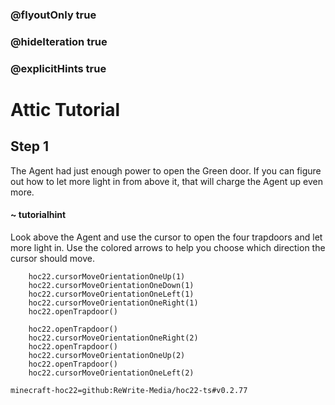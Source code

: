 ### @flyoutOnly true
### @hideIteration true
### @explicitHints true


# Attic Tutorial

## Step 1
The Agent had just enough power to open the Green door. If you can figure out how to let more light in from above it, that will charge the Agent up even more.

#### ~ tutorialhint 
Look above the Agent and use the cursor to open the four trapdoors and let more light in. Use the colored arrows to help you choose which direction the cursor should move.



```ghost
    hoc22.cursorMoveOrientationOneUp(1)
    hoc22.cursorMoveOrientationOneDown(1)
    hoc22.cursorMoveOrientationOneLeft(1)
    hoc22.cursorMoveOrientationOneRight(1)
    hoc22.openTrapdoor()
```
```template
    hoc22.openTrapdoor()
    hoc22.cursorMoveOrientationOneRight(2)
    hoc22.openTrapdoor()
    hoc22.cursorMoveOrientationOneUp(2)
    hoc22.openTrapdoor()
    hoc22.cursorMoveOrientationOneLeft(2)    
```
```package
minecraft-hoc22=github:ReWrite-Media/hoc22-ts#v0.2.77
```